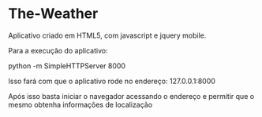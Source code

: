 # The-Weather
Aplicativo criado em HTML5, com javascript e jquery mobile.

Para a execução do aplicativo:

python -m SimpleHTTPServer 8000

Isso fará com que o aplicativo rode no endereço: 127.0.0.1:8000

Após isso basta iniciar o navegador acessando o endereço e permitir que o mesmo obtenha informações de localização
